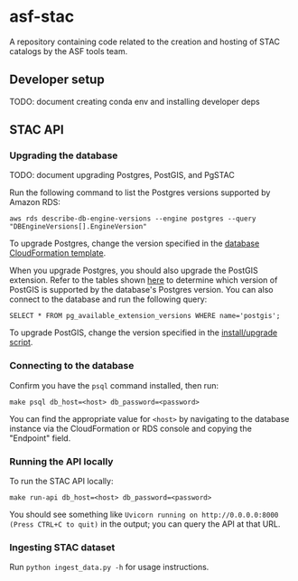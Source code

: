 # asf-stac

A repository containing code related to the creation and hosting of STAC catalogs by the ASF tools team.

## Developer setup

TODO: document creating conda env and installing developer deps

## STAC API

### Upgrading the database

TODO: document upgrading Postgres, PostGIS, and PgSTAC

Run the following command to list the Postgres versions supported by Amazon RDS:

```
aws rds describe-db-engine-versions --engine postgres --query "DBEngineVersions[].EngineVersion"
```

To upgrade Postgres, change the version specified in the
[database CloudFormation template](apps/database/cloudformation.yml).

When you upgrade Postgres, you should also upgrade the PostGIS extension. Refer to the tables shown
[here](https://docs.aws.amazon.com/AmazonRDS/latest/PostgreSQLReleaseNotes/postgresql-extensions.html)
to determine which version of PostGIS is supported by the database's Postgres version. You can also connect to the
database and run the following query:

```
SELECT * FROM pg_available_extension_versions WHERE name='postgis';
```

To upgrade PostGIS, change the version specified in the [install/upgrade script](install-or-upgrade-postgis.sql).

### Connecting to the database

Confirm you have the `psql` command installed, then run:

```
make psql db_host=<host> db_password=<password>
```

You can find the appropriate value for `<host>` by navigating to the database instance via the CloudFormation or
RDS console and copying the "Endpoint" field.

### Running the API locally

To run the STAC API locally:

```
make run-api db_host=<host> db_password=<password>
```

You should see something like `Uvicorn running on http://0.0.0.0:8000 (Press CTRL+C to quit)` in the output; you can
query the API at that URL.

### Ingesting STAC dataset

Run `python ingest_data.py -h` for usage instructions.
